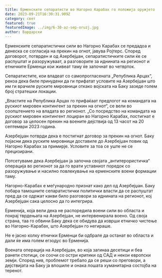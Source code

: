 ```yaml
---
title: Ерменските сепаратисти во Нагорно Карабах го положија оружјето
date: 2023-09-21T16:30:31.909Z
category: свет
featured: true
featuredImage: ../img/6-30-az-sep-oruzj.jpg
author: Вардарски
---
```

Ерменските сепаратистички сили во Нагорно Карабах се предадоа и денеска се согласија на прекин на огнот, јавува Ројтерс. Според договорот, потврден и од Азербејџан, сепаратистичките сили ќе се распуштат и разоружуваат, а разговорите за иднината на регионот и етничките Ерменци кои живеат таму ќе започнат во четврток.

Сепаратистите, кои владеат со самопрогласената „Република Арцах“, рекоа дека биле принудени да ги прифатат условите на Азербејџан што им ги врачиле руските мировници откако војската на Баку зазеде голем број стратешки локации.

„Властите на Република Арцах го прифаќаат предлогот на командата на рускиот мировен контингент за прекин на огнот“, се вели во соопштението на владата во регионот. „Со посредство на командата на рускиот мировен контингент лоциран во Нагорно Карабах, постигнат е договор за целосен прекин на воените дејствија од 13 часот на 20 септември 2023 година.

Азербејџан потврди дека е постигнат договор за прекин на огнот. Баку појасни дека руските мировници доставиле до Азербејџан повик од Нагорно Карабах за примирје. Условите за тоа се уште не се прецизирани.

Потсетуваме дека Азербејџан ја започна својата „антитерористичка“ операција во регионот за да го врати уставниот поредок со разоружување и насилно повлекување на ерменските воени формации таму.

Нагорно-Карабах е меѓународно признат како дел од Азербејџан. Баку побара тамошните сепаратистички политички власти да се распуштат пред да се одржат какви било разговори за иднината на регионот, кој Азербејџан сака целосно да го интегрира.

Ерменија, која вели дека не распоредила воени сили во областа и покрај тврдењата на Азербејџан, не интервенирала воено. Од своја страна, таа го обвини Баку дека се обидува да изврши етничко чистење во Нагорно-Карабах, што Азербејџан го негираше.

Не е јасно колку етнички Ерменци би одбрале да останат во областа и дали ќе има голем егзодус во Ерменија.

Воената операција на Азербејџан, во која загинаа десетици и беа ранети стотици, се соочи со остри критики од САД и некои европски земји. Според нив, проблемот требало да се реши со преговори, а дејствијата на Баку ја влошиле и онака лошата хуманитарна состојба на теренот.